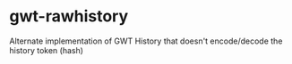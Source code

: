 gwt-rawhistory
==============

Alternate implementation of GWT History that doesn't encode/decode the history token (hash)
